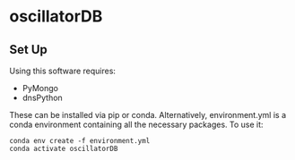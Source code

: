 # oscillatorDB

## Set Up
Using this software requires:
* PyMongo
* dnsPython

These can be installed via pip or conda. Alternatively, environment.yml is a conda environment containing all the necessary packages. To use it:
```
conda env create -f environment.yml
conda activate oscillatorDB
```
